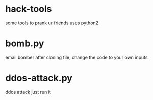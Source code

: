 # hack-tools
some tools to prank ur friends
uses python2

# bomb.py
email bomber
after cloning file, change the code to your own inputs

# ddos-attack.py

ddos attack
just run it

